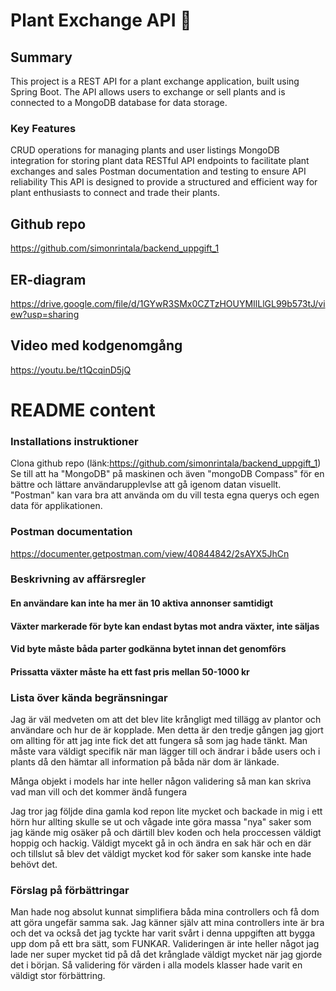 # Plant Exchange API 🌱
## Summary
This project is a REST API for a plant exchange application, built using Spring Boot. The API allows users to exchange or sell plants and is connected to a MongoDB database for data storage.

### Key Features
CRUD operations for managing plants and user listings
MongoDB integration for storing plant data
RESTful API endpoints to facilitate plant exchanges and sales
Postman documentation and testing to ensure API reliability
This API is designed to provide a structured and efficient way for plant enthusiasts to connect and trade their plants.


## Github repo
https://github.com/simonrintala/backend_uppgift_1

## ER-diagram
https://drive.google.com/file/d/1GYwR3SMx0CZTzHOUYMIlLlGL99b573tJ/view?usp=sharing

## Video med kodgenomgång
https://youtu.be/t1QcqinD5jQ
# README content
### Installations instruktioner
Clona github repo (länk:https://github.com/simonrintala/backend_uppgift_1)
Se till att ha "MongoDB" på maskinen och även "mongoDB Compass" för en
bättre och lättare användarupplevlse att gå igenom datan visuellt.
"Postman" kan vara bra att använda om du vill testa egna querys och egen data 
för applikationen.
### Postman documentation
https://documenter.getpostman.com/view/40844842/2sAYX5JhCn
### Beskrivning av affärsregler
#### En användare kan inte ha mer än 10 aktiva annonser samtidigt
#### Växter markerade för byte kan endast bytas mot andra växter, inte säljas
#### Vid byte måste båda parter godkänna bytet innan det genomförs
#### Prissatta växter måste ha ett fast pris mellan 50-1000 kr
### Lista över kända begränsningar
Jag är väl medveten om att det blev lite krångligt med tillägg
av plantor och användare och hur de är kopplade.
Men detta är den tredje gången jag gjort om allting för att jag inte fick
det att fungera så som jag hade tänkt. 
Man måste vara väldigt specifik när man lägger till och ändrar i både users
och i plants då den hämtar all information på båda när dom är länkade.

Många objekt i models har inte heller någon validering så man kan skriva 
vad man vill och det kommer ändå fungera

Jag tror jag följde dina gamla kod repon lite mycket och backade in mig i 
ett hörn hur allting skulle se ut och vågade inte göra massa "nya" saker som
jag kände mig osäker på och därtill blev koden och hela proccessen väldigt
hoppig och hackig. Väldigt mycekt gå in och ändra en sak här och en där
och tillslut så blev det väldigt mycket kod för saker som kanske inte hade behövt det.


### Förslag på förbättringar
Man hade nog absolut kunnat simplifiera båda mina controllers och få dom att
göra ungefär samma sak.
Jag känner själv att mina controllers inte är bra och det va också det jag tyckte
har varit svårt i denna uppgiften att bygga upp dom på ett bra sätt, som FUNKAR.
Valideringen är inte heller något jag lade ner super mycket tid på då
det krånglade väldigt mycket när jag gjorde det i början. 
Så validering för värden i alla models klasser hade varit en väldigt stor förbättring.

